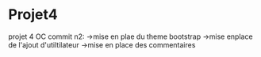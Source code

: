 # Projet4
projet 4 OC
commit n2:
->mise en plae du theme bootstrap
->mise enplace de l'ajout d'utiltilateur
->mise en place des commentaires
